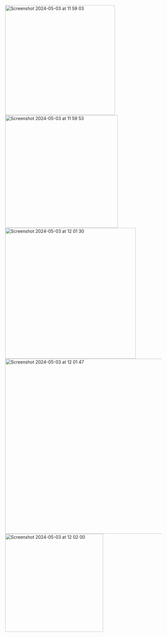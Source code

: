 <img width="353" alt="Screenshot 2024-05-03 at 11 59 03" src="https://github.com/raksobha/JavaFXGame/assets/114419640/68ba4a25-c152-4eed-9e8a-810b42756156">
<img width="362" alt="Screenshot 2024-05-03 at 11 59 53" src="https://github.com/raksobha/JavaFXGame/assets/114419640/bed071a3-ae9a-468e-9dab-ed2e12a86a96">
<img width="420" alt="Screenshot 2024-05-03 at 12 01 30" src="https://github.com/raksobha/JavaFXGame/assets/114419640/c79592f2-cdac-4988-bc3b-6686e3c06bc0">
<img width="562" alt="Screenshot 2024-05-03 at 12 01 47" src="https://github.com/raksobha/JavaFXGame/assets/114419640/9e733dd0-ab05-424b-9399-6e373e76a6bb">
<img width="315" alt="Screenshot 2024-05-03 at 12 02 00" src="https://github.com/raksobha/JavaFXGame/assets/114419640/311be2db-368a-4740-a772-bbbd7d2dd1bd">
